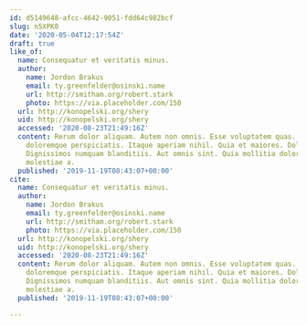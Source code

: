 ```yaml
---
id: d5149648-afcc-4642-9051-fdd64c982bcf
slug: n5XPK0
date: '2020-05-04T12:17:54Z'
draft: true
like_of:
  name: Consequatur et veritatis minus.
  author:
    name: Jordon Brakus
    email: ty.greenfelder@osinski.name
    url: http://smitham.org/robert.stark
    photo: https://via.placeholder.com/150
  url: http://konopelski.org/shery
  uid: http://konopelski.org/shery
  accessed: '2020-08-23T21:49:16Z'
  content: Rerum dolor aliquam. Autem non omnis. Esse voluptatem quas. Praesentium
    doloremque perspiciatis. Itaque aperiam nihil. Quia et maiores. Doloribus et ut.
    Dignissimos numquam blanditiis. Aut omnis sint. Quia mollitia dolorem. Reprehenderit
    molestiae a.
  published: '2019-11-19T08:43:07+00:00'
cite:
  name: Consequatur et veritatis minus.
  author:
    name: Jordon Brakus
    email: ty.greenfelder@osinski.name
    url: http://smitham.org/robert.stark
    photo: https://via.placeholder.com/150
  url: http://konopelski.org/shery
  uid: http://konopelski.org/shery
  accessed: '2020-08-23T21:49:16Z'
  content: Rerum dolor aliquam. Autem non omnis. Esse voluptatem quas. Praesentium
    doloremque perspiciatis. Itaque aperiam nihil. Quia et maiores. Doloribus et ut.
    Dignissimos numquam blanditiis. Aut omnis sint. Quia mollitia dolorem. Reprehenderit
    molestiae a.
  published: '2019-11-19T08:43:07+00:00'

---
```



